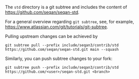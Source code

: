 <!--
    SPDX-FileCopyrightText: 2006-2023, Knut Reinert & Freie Universität Berlin
    SPDX-FileCopyrightText: 2016-2023, Knut Reinert & MPI für molekulare Genetik
    SPDX-License-Identifier: CC-BY-4.0
-->

The `std` directory is a git subtree and includes the content of https://github.com/seqan/seqan-std.

For a general overview regarding `git subtree`, see, for example, https://www.atlassian.com/git/tutorials/git-subtree.

Pulling upstream changes can be achieved by
```
git subtree pull --prefix include/seqan3/contrib/std https://github.com/seqan/seqan-std.git main --squash
```

Similarly, you can push subtree changes to your fork:
```
git subtree push --prefix include/seqan3/contrib/std https://github.com/<user>/seqan-std.git <branch>
```

